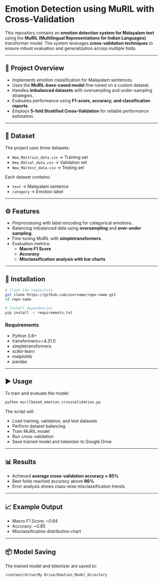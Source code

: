 
# Emotion Detection using MuRIL with Cross-Validation

This repository contains an **emotion detection system for Malayalam text** using the **MuRIL (Multilingual Representations for Indian Languages)** transformer model. The system leverages **cross-validation techniques** to ensure robust evaluation and generalization across multiple folds.

---

## 📌 Project Overview
- Implements emotion classification for Malayalam sentences.  
- Uses the **MuRIL-base-cased model** fine-tuned on a custom dataset.  
- Handles **imbalanced datasets** with oversampling and under-sampling strategies.  
- Evaluates performance using **F1-score, accuracy, and classification reports**.  
- Employs **5-fold Stratified Cross-Validation** for reliable performance estimation.  

---

## 📂 Dataset
The project uses three datasets:
- `New_Maltrain_data.csv` → Training set  
- `New_Malval_data.csv` → Validation set  
- `New_Maltest_data.csv` → Testing set  

Each dataset contains:
- `text` → Malayalam sentence  
- `category` → Emotion label  

---

## ⚙️ Features
- Preprocessing with label encoding for categorical emotions.  
- Balancing imbalanced data using **oversampling** and **over-under sampling**.  
- Fine-tuning MuRIL with **simpletransformers**.  
- Evaluation metrics:  
  - **Macro F1 Score**  
  - **Accuracy**  
  - **Misclassification analysis with bar charts**  

---

## 🚀 Installation
```bash
# Clone the repository
git clone https://github.com/username/repo-name.git
cd repo-name

# Install dependencies
pip install -r requirements.txt
```

### Requirements
- Python 3.8+  
- transformers==4.31.0  
- simpletransformers  
- scikit-learn  
- matplotlib  
- pandas  

---

## ▶️ Usage
To train and evaluate the model:
```bash
python murilbased_emotion_crossvalidation.py
```

The script will:
- Load training, validation, and test datasets  
- Perform dataset balancing  
- Train MuRIL model  
- Run cross-validation  
- Save trained model and tokenizer to Google Drive  

---

## 📊 Results
- Achieved **average cross-validation accuracy ≈ 85%**  
- Best folds reached accuracy above **86%**  
- Error analysis shows class-wise misclassification trends  

---

## 📈 Example Output
- Macro F1 Score: ~0.84  
- Accuracy: ~0.85  
- Misclassification distribution chart  

---

## 📦 Model Saving
The trained model and tokenizer are saved to:
```
/content/drive/My Drive/Emotion_Model_Directory
```
